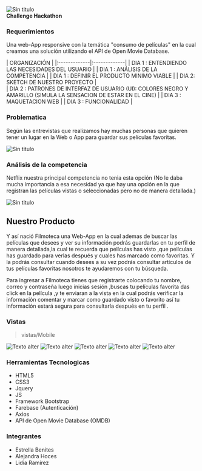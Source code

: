 ![Sin titulo](assets/images/header.png)  
**Challenge Hackathon**  
### **Requerimientos**
Una web-App responsive con la temática "consumo de películas" en la cual creamos una solución utilizando el API de Open Movie Database.



| ORGANIZACIÓN |
|:-------------|:-------------|
|  DIA 1 : ENTENDIENDO LAS NECESIDADES DEL USUARIO   |
|   DIA 1 : ANÁLISIS DE LA COMPETENCIA  |
|   DIA 1 : DEFINIR EL PRODUCTO MINIMO VIABLE  |
|  DIA 2: SKETCH DE NUESTRO PROYECTO   |  
| DIA 2 :  PATRONES DE INTERFAZ DE USUARIO (UI): COLORES NEGRO Y AMARILLO (SIMULA LA SENSACION DE ESTAR EN EL CINE)  |
| DIA 3 : MAQUETACION WEB   |
| DIA 3 :  FUNCIONALIDAD  |

### **Problematica**

Según las entrevistas que realizamos hay muchas personas que quieren tener un lugar en la Web o App para guardar sus películas favoritas.

![Sin titulo](assets/images/encuesta1.png)
### **Análisis de la competencia**
Netflix nuestra principal competencia no tenia esta opción (No le daba mucha importancia a esa necesidad ya que hay una opción en la que registran las películas vistas o seleccionadas pero no de manera detallada.)

![Sin titulo](assets/images/encuesta2.png)

## **Nuestro Producto**
Y así nació Filmoteca una Web-App en la cual ademas de buscar las películas que desees y ver su información podrás guardarlas en tu perfil de manera detallada,la cual te recuerda que películas has visto ,que películas has guardado para verlas después y cuales has marcado como favoritas. Y la podrás consultar cuando desees a su vez podrás consultar artículos de tus películas favoritas nosotros te ayudaremos con tu búsqueda.

Para ingresar a Filmoteca tienes que registrarte colocando tu nombre, correo y contraseña luego inicias sesión ,buscas tu películas favorita das click en la película ,y te enviaran a la vista en la cual podrás verificar la información comentar y marcar como guardado visto o favorito así tu información estará segura para consultarla después en tu perfil .

### Vistas

> vistas/Mobile

![ Texto alter](assets/images/image.png)
![ Texto alter](assets/images/image1.png)
![ Texto alter](assets/images/image2.png)
![ Texto alter](assets/images/image2.1.png)
![ Texto alter](assets/images/image3.png)

### Herramientas Tecnologicas  
- HTML5  
- CSS3  
- Jquery  
- JS  
- Framework Bootstrap
- Farebase (Autenticación)
- Axios
- API de Open Movie Database (OMDB)

### Integrantes  
- Estrella Benites
- Alejandra Hoces  
- Lidia Ramirez
